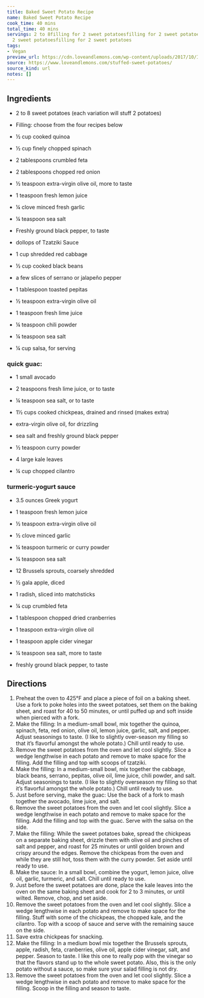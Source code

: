 ```yaml
---
title: Baked Sweet Potato Recipe
name: Baked Sweet Potato Recipe
cook_time: 40 mins
total_time: 40 mins
servings: 2 to 8filling for 2 sweet potatoesfilling for 2 sweet potatoesfilling for
  2 sweet potatoesfilling for 2 sweet potatoes
tags:
- Vegan
preview_url: https://cdn.loveandlemons.com/wp-content/uploads/2017/10/IMG_0071.jpg
source: https://www.loveandlemons.com/stuffed-sweet-potatoes/
source_kind: url
notes: []
---
```


## Ingredients
- 2 to 8 sweet potatoes (each variation will stuff 2 potatoes)
- Filling: choose from the four recipes below

- ½ cup cooked quinoa
- ½ cup finely chopped spinach
- 2 tablespoons crumbled feta
- 2 tablespoons chopped red onion
- ½ teaspoon extra-virgin olive oil, more to taste
- 1 teaspoon fresh lemon juice
- ¼ clove minced fresh garlic
- ¼ teaspoon sea salt
- Freshly ground black pepper, to taste
- dollops of Tzatziki Sauce

- 1 cup shredded red cabbage
- ½ cup cooked black beans
- a few slices of serrano or jalapeño pepper
- 1 tablespoon toasted pepitas
- ½ teaspoon extra-virgin olive oil
- 1 teaspoon fresh lime juice
- ¼ teaspoon chili powder
- ¼ teaspoon sea salt
- ¼ cup salsa, for serving

### quick guac:
- 1 small avocado
- 2 teaspoons fresh lime juice, or to taste
- ¼ teaspoon sea salt, or to taste

- 1½ cups cooked chickpeas, drained and rinsed (makes extra)
- extra-virgin olive oil, for drizzling
- sea salt and freshly ground black pepper
- ½ teaspoon curry powder
- 4 large kale leaves
- ¼ cup chopped cilantro

### turmeric-yogurt sauce
- 3.5 ounces Greek yogurt
- 1 teaspoon fresh lemon juice
- ½ teaspoon extra-virgin olive oil
- ½ clove minced garlic
- ¼ teaspoon turmeric or curry powder
- ¼ teaspoon sea salt

- 12 Brussels sprouts, coarsely shredded
- ½ gala apple, diced
- 1 radish, sliced into matchsticks
- ¼ cup crumbled feta
- 1 tablespoon chopped dried cranberries
- 1 teaspoon extra-virgin olive oil
- 1 teaspoon apple cider vinegar
- ¼ teaspoon sea salt, more to taste
- freshly ground black pepper, to taste


## Directions
1. Preheat the oven to 425°F and place a piece of foil on a baking sheet. Use a fork to poke holes into the sweet potatoes, set them on the baking sheet, and roast for 40 to 50 minutes, or until puffed up and soft inside when pierced with a fork.
2. Make the filling: In a medium-small bowl, mix together the quinoa, spinach, feta, red onion, olive oil, lemon juice, garlic, salt, and pepper. Adjust seasonings to taste. (I like to slightly over-season my filling so that it’s flavorful amongst the whole potato.) Chill until ready to use.
3. Remove the sweet potatoes from the oven and let cool slightly. Slice a wedge lengthwise in each potato and remove to make space for the filling. Add the filling and top with scoops of tzatziki.
4. Make the filling: In a medium-small bowl, mix together the cabbage, black beans, serrano, pepitas, olive oil, lime juice, chili powder, and salt. Adjust seasonings to taste. (I like to slightly overseason my filling so that it’s flavorful amongst the whole potato.) Chill until ready to use.
5. Just before serving, make the guac: Use the back of a fork to mash together the avocado, lime juice, and salt.
6. Remove the sweet potatoes from the oven and let cool slightly. Slice a wedge lengthwise in each potato and remove to make space for the filling. Add the filling and top with the guac. Serve with the salsa on the side.
7. Make the filling: While the sweet potatoes bake, spread the chickpeas on a separate baking sheet, drizzle them with olive oil and pinches of salt and pepper, and roast for 25 minutes or until golden brown and crispy around the edges. Remove the chickpeas from the oven and while they are still hot, toss them with the curry powder. Set aside until ready to use.
8. Make the sauce: In a small bowl, combine the yogurt, lemon juice, olive oil, garlic, turmeric, and salt. Chill until ready to use.
9. Just before the sweet potatoes are done, place the kale leaves into the oven on the same baking sheet and cook for 2 to 3 minutes, or until wilted. Remove, chop, and set aside.
10. Remove the sweet potatoes from the oven and let cool slightly. Slice a wedge lengthwise in each potato and remove to make space for the filling. Stuff with some of the chickpeas, the chopped kale, and the cilantro. Top with a scoop of sauce and serve with the remaining sauce on the side.
11. Save extra chickpeas for snacking.
12. Make the filling: In a medium bowl mix together the Brussels sprouts, apple, radish, feta, cranberries, olive oil, apple cider vinegar, salt, and pepper. Season to taste. I like this one to really pop with the vinegar so that the flavors stand up to the whole sweet potato. Also, this is the only potato without a sauce, so make sure your salad filling is not dry.
13. Remove the sweet potatoes from the oven and let cool slightly. Slice a wedge lengthwise in each potato and remove to make space for the filling. Scoop in the filling and season to taste.
